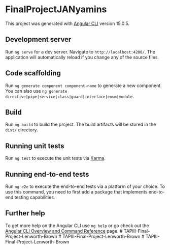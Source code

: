 # FinalProjectJANyamins

This project was generated with [Angular CLI](https://github.com/angular/angular-cli) version 15.0.5.

## Development server

Run `ng serve` for a dev server. Navigate to `http://localhost:4200/`. The application will automatically reload if you change any of the source files.

## Code scaffolding

Run `ng generate component component-name` to generate a new component. You can also use `ng generate directive|pipe|service|class|guard|interface|enum|module`.

## Build

Run `ng build` to build the project. The build artifacts will be stored in the `dist/` directory.

## Running unit tests

Run `ng test` to execute the unit tests via [Karma](https://karma-runner.github.io).

## Running end-to-end tests

Run `ng e2e` to execute the end-to-end tests via a platform of your choice. To use this command, you need to first add a package that implements end-to-end testing capabilities.

## Further help

To get more help on the Angular CLI use `ng help` or go check out the [Angular CLI Overview and Command Reference](https://angular.io/cli) page.
#   T A P I I I - F i n a l - P r o j e c t - L e n w o r t h - B r o w n  
 #   T A P I I I - F i n a l - P r o j e c t - L e n w o r t h - B r o w n  
 #   T A P I I I - F i n a l - P r o j e c t - L e n w o r t h - B r o w n  
 